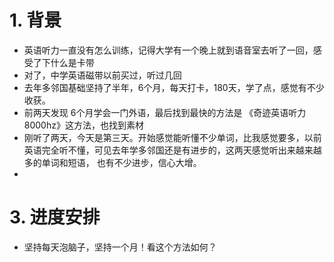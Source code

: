 # 1. 背景
   - 英语听力一直没有怎么训练，记得大学有一个晚上就到语音室去听了一回，感受了下什么是卡带
   - 对了，中学英语磁带以前买过，听过几回
   - 去年多邻国基础坚持了半年，6个月，每天打卡，180天，学了点，感觉有不少收获。
   - 前两天发现 6个月学会一门外语，最后找到最快的方法是 《奇迹英语听力8000hz》这方法，也找到素材
   - 刚听了两天，今天是第三天。开始感觉能听懂不少单词，比我感觉要多，以前英语完全听不懂，可见去年学多邻国还是有进步的，这两天感觉听出来越来越多的单词和短语， 也有不少进步，信心大增。
   - 
   
# 3. 进度安排
  - 坚持每天泡脑子，坚持一个月！看这个方法如何？
